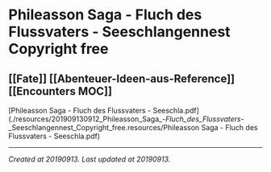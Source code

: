 # Phileasson Saga - Fluch des Flussvaters - Seeschlangennest Copyright free
 [[Fate]] [[Abenteuer-Ideen-aus-Reference]] [[Encounters MOC]] 
---



[Phileasson Saga - Fluch des Flussvaters - Seeschla.pdf](./resources/201909130912_Phileasson_Saga_-_Fluch_des_Flussvaters_-_Seeschlangennest_Copyright_free.resources/Phileasson Saga - Fluch des Flussvaters - Seeschla.pdf)

---

_Created at 20190913._
_Last updated at 20190913._



